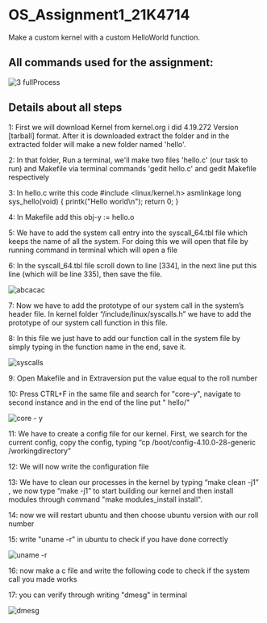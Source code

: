 # OS_Assignment1_21K4714
Make a custom kernel with a custom HelloWorld function.

## All commands used for the assignment: 

![3 fullProcess](https://user-images.githubusercontent.com/125374283/227026198-0a66216f-75b0-4609-bdd4-12461a65d78c.JPG)

## Details about all steps

1: First we will download Kernel from kernel.org i did 4.19.272 Version [tarball] format. After it is downloaded extract the folder and in the extracted folder will make a new folder named 'hello'.

2: In that folder, Run a terminal, we'll make two files 'hello.c' (our task to run) and Makefile via terminal commands 'gedit hello.c' and gedit Makefile respectively

3: In hello.c write this code #include <linux/kernel.h> asmlinkage long sys_hello(void) { printk("Hello world\n"); return 0; }

4: In Makefile add this obj-y := hello.o

5: We have to add the system call entry into the syscall_64.tbl file which keeps the name of all the system. For doing this we will open that file by running command in terminal which will open a file

6: In the syscall_64.tbl file scroll down to line [334], in the next line put this line (which will be line 335), then save the file.

![abcacac](https://user-images.githubusercontent.com/125374283/227025222-1ba6c41e-5dcd-42b2-8f34-4e5f6fdad406.png)

7: Now we have to add the prototype of our system call in the system’s header file. In kernel folder “/include/linux/syscalls.h” we have to add the prototype of our system call function in this file.

8: In this file we just have to add our function call in the system file by simply typing in the function name in the end, save it.

![syscalls](https://user-images.githubusercontent.com/125374283/227025387-2aaccf51-ec55-4903-acb6-bfa9e4703ebc.png)

9: Open Makefile and in Extraversion put the value equal to the roll number

10: Press CTRL+F in the same file and search for "core-y", navigate to second instance and in the end of the line put " hello/"

![core - y](https://user-images.githubusercontent.com/125374283/227025483-dd330314-ec03-4e0a-8532-4aa581f280ae.png)

11: We have to create a config file for our kernel. First, we search for the current config, copy the config, typing “cp /boot/config-4.10.0-28-generic /workingdirectory”

12: We will now write the configuration file

13: We have to clean our processes in the kernel by typing “make clean -j1” , we now type “make -j1” to start building our kernel and then install modules through command "make modules_install install".

14: now we will restart ubuntu and then choose ubuntu version with our roll number

15: write "uname -r" in ubuntu to check if you have done correctly

![uname -r](https://user-images.githubusercontent.com/125374283/227026688-bb749ca0-00be-4fe5-b8d1-7f064560898a.jpg)

16: now make a c file and write the following code to check if the system call you made works

17: you can verify through writing "dmesg" in terminal

![dmesg](https://user-images.githubusercontent.com/125374283/227027211-05aa07c4-6ffc-4235-aa71-8901cb0b04e3.jpg)

